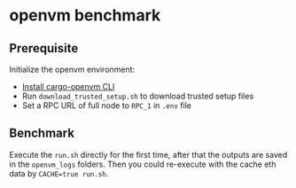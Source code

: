 # openvm benchmark

## Prerequisite

Initialize the openvm environment:
- [Install cargo-openvm CLI](https://github.com/brevis-network/openvm-reth-benchmark?tab=readme-ov-file#installing-the-cargo-openvm-cli)
- Run `download_trusted_setup.sh` to download trusted setup files
- Set a RPC URL of full node to `RPC_1` in `.env` file

## Benchmark

Execute the `run.sh` directly for the first time, after that the outputs are saved in the `openvm_logs` folders.
Then you could re-execute with the cache eth data by `CACHE=true run.sh`.
